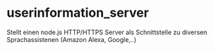 # userinformation_server
Stellt einen node.js HTTP/HTTPS Server als Schnittstelle zu diversen Sprachassistenen (Amazon Alexa, Google,..)
